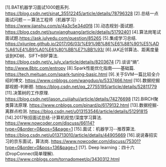 
[1].BAT机器学习面试1000题系列. https://blog.csdn.net/sinat_35512245/article/details/78796328
[2].总结一点面试问题－－算法工程师（机器学习）. https://www.jianshu.com/p/4a3c5e34d0f8
[3].动态规划-面试题. https://blog.csdn.net/sunxianghuang/article/details/51792401
[4].算法岗笔试面试题.https://ask.julyedu.com/question/85265
[5].集成学习总结. https://xijunlee.github.io/2017/06/03/%E9%9B%86%E6%88%90%E5%AD%A6%E4%B9%A0%E6%80%BB%E7%BB%93/
[6].从K近邻算法、距离度量谈到KD树、SIFT+BBF算法. https://blog.csdn.net/v_july_v/article/details/8203674
[7].谈谈“熵”. http://www.8btc.com/entropy
[8].Spark性能优化指南——基础篇. https://tech.meituan.com/spark-tuning-basic.html
[9].关于SVM一篇比较全介绍的博文. https://www.cnblogs.com/wangduo/p/5337466.html
[10].数据挖掘鄙视题-判断题. https://blog.csdn.net/qq_27755195/article/details/52811779
[11].决策树的工作原理. https://blog.csdn.net/jason_cuijiahui/article/details/74276698
[12].BIRCH聚类算法原理. https://www.cnblogs.com/pinard/p/6179132.html
[13].数据挖掘-离群点检测. https://blog.csdn.net/u013153546/article/details/51291815
[14].2017秋招面试总结-计算机视觉/深度学习算法. https://www.nowcoder.com/discuss/66114?type=0&order=0&pos=5&page=1
[15].面试：机器学习--推荐算法. https://blog.csdn.net/u013713010/article/details/44905669
[16].说说春招实习的京东面试，算法岗. https://www.nowcoder.com/discuss/75301?type=0&order=0&pos=136&page=1
[17]. Deep learning：四十六(DropConnect简单理解). https://www.cnblogs.com/tornadomeet/p/3430312.html
